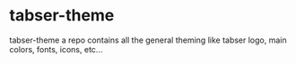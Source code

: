 # tabser-theme
tabser-theme a repo contains all the general theming like tabser logo, main colors, fonts, icons, etc...
